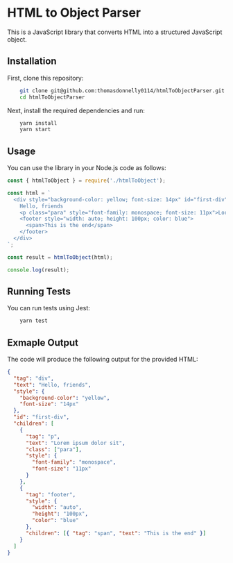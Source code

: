 # HTML to Object Parser

This is a JavaScript library that converts HTML into a structured JavaScript object.

## Installation

First, clone this repository:

```bash
    git clone git@github.com:thomasdonnelly0114/htmlToObjectParser.git
    cd htmlToObjectParser
```

Next, install the required dependencies and run:

```bash
    yarn install
    yarn start
```

## Usage

You can use the library in your Node.js code as follows:

```javascript
const { htmlToObject } = require('./htmlToObject');

const html = `
  <div style="background-color: yellow; font-size: 14px" id="first-div">
    Hello, friends
    <p class="para" style="font-family: monospace; font-size: 11px">Lorem ipsum dolor sit</p>
    <footer style="width: auto; height: 100px; color: blue">
      <span>This is the end</span>
    </footer>
  </div>
`;

const result = htmlToObject(html);

console.log(result);
```

## Running Tests
You can run tests using Jest:

```bash
    yarn test
```

## Exmaple Output

The code will produce the following output for the provided HTML:

```json
{
  "tag": "div",
  "text": "Hello, friends",
  "style": {
    "background-color": "yellow",
    "font-size": "14px"
  },
  "id": "first-div",
  "children": [
    {
      "tag": "p",
      "text": "Lorem ipsum dolor sit",
      "class": ["para"],
      "style": {
        "font-family": "monospace",
        "font-size": "11px"
      }
    },
    {
      "tag": "footer",
      "style": {
        "width": "auto",
        "height": "100px",
        "color": "blue"
      },
      "children": [{ "tag": "span", "text": "This is the end" }]
    }
  ]
}
```